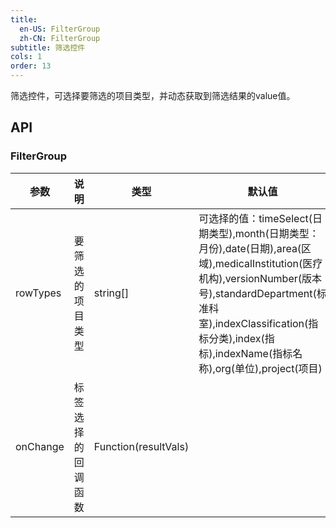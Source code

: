 ```yaml
---
title:
  en-US: FilterGroup
  zh-CN: FilterGroup
subtitle: 筛选控件
cols: 1
order: 13
---
```


筛选控件，可选择要筛选的项目类型，并动态获取到筛选结果的value值。

## API

### FilterGroup

| 参数      | 说明                                      | 类型         | 默认值 |
|----------|------------------------------------------|-------------|-------|
| rowTypes    |要筛选的项目类型   |string[] | 可选择的值：timeSelect(日期类型),month(日期类型：月份),date(日期),area(区域),medicalInstitution(医疗机构),versionNumber(版本号),standardDepartment(标准科室),indexClassification(指标分类),index(指标),indexName(指标名称),org(单位),project(项目) |
| onChange | 标签选择的回调函数 | Function(resultVals) |  |
